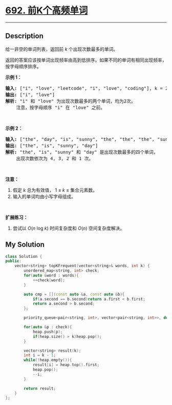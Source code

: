 # [692. 前K个高频单词](https://leetcode-cn.com/problems/top-k-frequent-words/)

---

## Description

<section>
<p>给一非空的单词列表，返回前&nbsp;<em>k&nbsp;</em>个出现次数最多的单词。</p>
<p>返回的答案应该按单词出现频率由高到低排序。如果不同的单词有相同出现频率，按字母顺序排序。</p>
<p><strong>示例 1：</strong></p>
<pre><strong>输入:</strong> ["i", "love", "leetcode", "i", "love", "coding"], k = 2
<strong>输出:</strong> ["i", "love"]
<strong>解析:</strong> "i" 和 "love" 为出现次数最多的两个单词，均为2次。
    注意，按字母顺序 "i" 在 "love" 之前。
</pre>
<p>&nbsp;</p>
<p><strong>示例 2：</strong></p>
<pre><strong>输入:</strong> ["the", "day", "is", "sunny", "the", "the", "the", "sunny", "is", "is"], k = 4
<strong>输出:</strong> ["the", "is", "sunny", "day"]
<strong>解析:</strong> "the", "is", "sunny" 和 "day" 是出现次数最多的四个单词，
    出现次数依次为 4, 3, 2 和 1 次。
</pre>
<p>&nbsp;</p>
<p><strong>注意：</strong></p>
<ol>
	<li>假定 <em>k</em> 总为有效值， 1 ≤ <em>k</em> ≤ 集合元素数。</li>
	<li>输入的单词均由小写字母组成。</li>
</ol>
<p>&nbsp;</p>
<p><strong>扩展练习：</strong></p>
<ol>
	<li>尝试以&nbsp;<em>O</em>(<em>n</em> log <em>k</em>) 时间复杂度和&nbsp;<em>O</em>(<em>n</em>) 空间复杂度解决。</li>
</ol>
</section>


## My Solution

```cpp
class Solution {
public:
    vector<string> topKFrequent(vector<string>& words, int k) {
        unordered_map<string, int> check;
        for(auto &word : words){
            ++check[word];
        }

        auto cmp = [](const auto &a, const auto &b){
            if(a.second == b.second)return a.first < b.first;
            return a.second > b.second;
        };

        priority_queue<pair<string, int>, vector<pair<string, int>>, decltype(cmp)> heap(cmp);

        for(auto &p : check){
            heap.push(p);
            if(heap.size() > k)heap.pop();
        }

        vector<string> result(k);
        int i = k - 1;
        while(!heap.empty()){
            result[i] = heap.top().first;
            heap.pop();
            --i;
        }

        return result;
    }
};
```